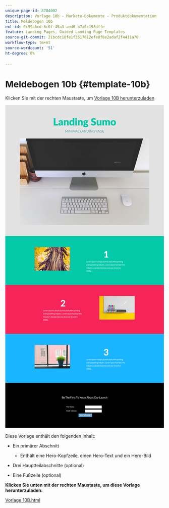```yaml
---
unique-page-id: 8784002
description: Vorlage 10b - Marketo-Dokumente - Produktdokumentation
title: Meldebogen 10b
exl-id: 6c99a6cd-6c6f-45a3-aed0-b7a0c198dffe
feature: Landing Pages, Guided Landing Page Templates
source-git-commit: 21bcdc10fe1f3517612efe0f8e2adaf2f4411a70
workflow-type: tm+mt
source-wordcount: '51'
ht-degree: 0%

---
```


# Meldebogen 10b {#template-10b}

Klicken Sie mit der rechten Maustaste, um [Vorlage 10B herunterzuladen](https://experienceleague.adobe.com/landing/marketo/lp-templates/template-10b.html?lang=de)

![](assets/image2015-7-27-10-3a48-3a23.png)

Diese Vorlage enthält den folgenden Inhalt:

* Ein primärer Abschnitt

   * Enthält eine Hero-Kopfzeile, einen Hero-Text und ein Hero-Bild

* Drei Hauptteilabschnitte (optional)
* Eine Fußzeile (optional)

**Klicken Sie unten mit der rechten Maustaste, um diese Vorlage herunterzuladen:**

[Vorlage 10B.html](https://experienceleague.adobe.com/landing/marketo/lp-templates/template-10b.html?lang=de)
